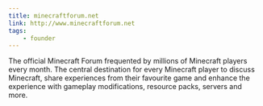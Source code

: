 ```yaml
---
title: minecraftforum.net
link: http://www.minecraftforum.net
tags:
    - founder
---
```


The official Minecraft Forum frequented by millions of Minecraft players every month. The central destination for every
Minecraft player to discuss Minecraft, share experiences from their favourite game and enhance the experience with
gameplay modifications, resource packs, servers and more.